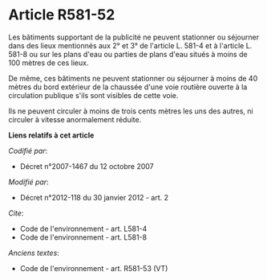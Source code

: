 # Article R581-52

Les bâtiments supportant de la publicité ne peuvent stationner ou séjourner dans des lieux mentionnés aux 2° et 3° de
l'article L. 581-4 et à l'article L. 581-8 ou sur les plans d'eau ou parties de plans d'eau situés à moins de 100 mètres de
ces lieux. 

De même, ces bâtiments ne peuvent stationner ou séjourner à moins de 40 mètres du bord extérieur de la chaussée d'une voie
routière ouverte à la circulation publique s'ils sont visibles de cette voie. 

Ils ne peuvent circuler à moins de trois cents mètres les uns des autres, ni circuler à vitesse anormalement réduite.

**Liens relatifs à cet article**

_Codifié par_:

  - Décret n°2007-1467 du 12 octobre 2007

_Modifié par_:

  - Décret n°2012-118 du 30 janvier 2012 - art. 2

_Cite_:

  - Code de l'environnement - art. L581-4
  - Code de l'environnement - art. L581-8

_Anciens textes_:

  - Code de l'environnement - art. R581-53 (VT)
